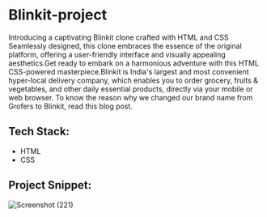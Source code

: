 # Blinkit-project

Introducing a captivating Blinkit clone crafted with HTML and CSS Seamlessly designed, this clone embraces the essence of the original platform, offering a user-friendly interface and visually appealing aesthetics.Get ready to embark on a harmonious adventure with this HTML CSS-powered masterpiece.Blinkit is India's largest and most convenient hyper-local delivery company, which enables you to order grocery, fruits & vegetables, and other daily essential products, directly via your mobile or web browser. To know the reason why we changed our brand name from Grofers to Blinkit, read this blog post.


## Tech Stack:
* HTML
* CSS


## Project Snippet:
![Screenshot (221)](https://github.com/dharmendrakumarsoni/Blinkit-project/assets/136853362/8d3baf0a-21ac-4fef-9c6f-7b0fce6e0684)
